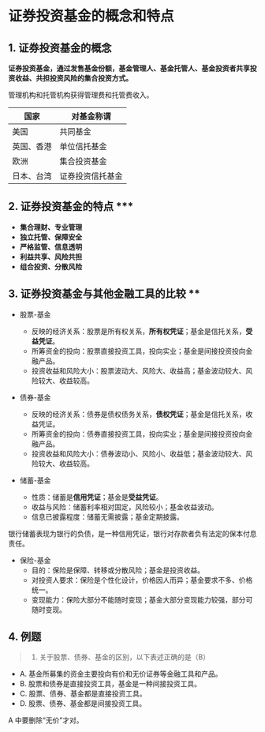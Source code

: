 # 证券投资基金的概念和特点

## 1. 证券投资基金的概念

**证券投资基金，通过发售基金份额，基金管理人、基金托管人、基金投资者共享投资收益、共担投资风险的集合投资方式。**

管理机构和托管机构获得管理费和托管费收入。

|  国家      |  对基金称谓       |
| ---------- | --------------- |
| 美国       | 共同基金          |
| 英国、香港  | 单位信托基金     |
| 欧洲       | 集合投资基金      |
| 日本、台湾  | 证券投资信托基金  |

## 2. 证券投资基金的特点 ***

- **集合理财、专业管理**
- **独立托管、保障安全**
- **严格监管、信息透明**
- **利益共享、风险共担**
- **组合投资、分散风险**

## 3. 证券投资基金与其他金融工具的比较  **

- 股票-基金
    - 反映的经济关系：股票是所有权关系，**所有权凭证**；基金是信托关系，**受益凭证**。
    - 所筹资金的投向：股票直接投资工具，投向实业；基金是间接投资投向金融产品。
    - 投资收益和风险大小：股票波动大、风险大、收益高；基金波动较大、风险较大、收益较高。

- 债券-基金
    - 反映的经济关系：债券是债权债务关系，**债权凭证**；基金是信托关系，收益凭证。
    - 所筹资金的投向：债券直接投资工具，投向实业；基金是间接投资投向金融产品。
    - 投资收益和风险大小：债券波动小、风险小、收益低；基金波动较大、风险较大、收益较高。

- 储蓄-基金
    - 性质：储蓄是**信用凭证**；基金是**受益凭证**。
    - 收益与风险：储蓄利率相对固定，风险较小；基金收益波动。
    - 信息已披露程度：储蓄无需披露；基金定期披露。

银行储蓄表现为银行的负债，是一种信用凭证，银行对存款者负有法定的保本付息责任。

- 保险-基金
    - 目的：保险是保障、转移或分散风险；基金是投资收益。
    - 对投资人要求：保险是个性化设计，价格因人而异；基金要求不多、价格统一。
    - 变现能力：保险大部分不能随时变现；基金大部分变现能力较强，部分可随时变现。

## 4. 例题

> 1. 关于股票、债券、基金的区别，以下表述正确的是（B）

- A. 基金所募集的资金主要投向有价和无价证券等金融工具和产品。
- B. 股票和债券是直接投资工具，基金是一种间接投资工具。
- C. 股票、债券、基金都是直接投资工具。
- D. 股票、债券、基金都是间接投资工具。

A 中要删除“无价”才对。
